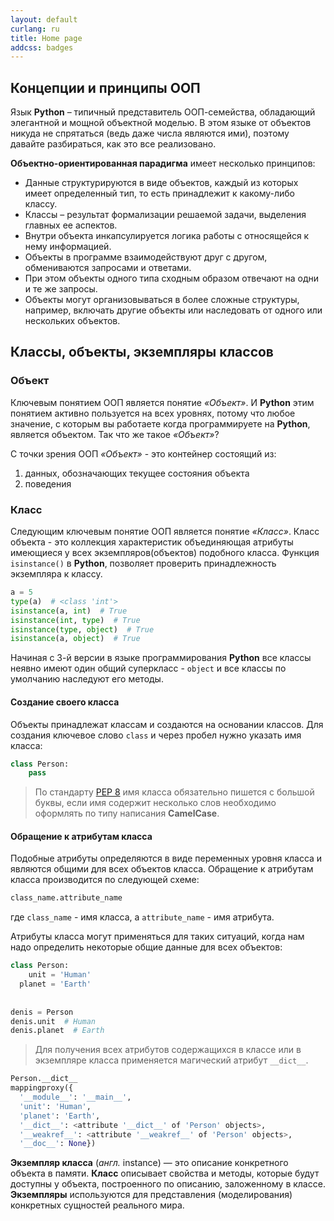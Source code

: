 ```yaml
---
layout: default
curlang: ru
title: Home page
addcss: badges
---
```


## Концепции и принципы ООП
Язык **Python** – типичный представитель ООП-семейства, обладающий элегантной и мощной объектной моделью. В этом языке от объектов никуда не спрятаться (ведь даже числа являются ими), поэтому давайте разбираться, как это все реализовано.

**Объектно-ориентированная парадигма** имеет несколько принципов:
* Данные структурируются в виде объектов, каждый из которых имеет определенный тип, то есть принадлежит к какому-либо классу.
* Классы – результат формализации решаемой задачи, выделения главных ее аспектов.
* Внутри объекта инкапсулируется логика работы с относящейся к нему информацией.
* Объекты в программе взаимодействуют друг с другом, обмениваются запросами и ответами.
* При этом объекты одного типа сходным образом отвечают на одни и те же запросы.
* Объекты могут организовываться в более сложные структуры, например, включать другие объекты или наследовать от одного или нескольких объектов.


## Классы, объекты, экземпляры классов
### Объект
Ключевым понятием ООП является понятие *«Объект»*. И **Python** этим понятием активно пользуется на всех уровнях, потому что любое значение, с которым вы работаете когда программируете на **Python**, является объектом. Так что же такое *«Объект»*?

С точки зрения ООП *«Объект»* - это контейнер состоящий из:
1. данных, обозначающих текущее состояния объекта
2. поведения

### Класс
Следующим ключевым понятие ООП является понятие *«Класс»*.
Класс объекта - это коллекция характеристик объединяющая атрибуты имеющиеся у всех экземпляров(объектов) подобного класса.
Функция `isinstance()` в **Python**, позволяет проверить принадлежность экземпляра к классу. 
```python
a = 5  
type(a)  # <class 'int'>  
isinstance(a, int)  # True  
isinstance(int, type)  # True  
isinstance(type, object)  # True  
isinstance(a, object)  # True
```
Начиная с 3-й версии в языке программирования **Python** все классы неявно имеют один общий суперкласс - `object` и все классы по умолчанию наследуют его методы.

#### Создание своего класса
Объекты принадлежат классам и создаются на основании классов. Для создания ключевое слово `class` и через пробел нужно указать имя класса:
```python
class Person:
    pass
```

> По стандарту [PEP 8](https://pythonworld.ru/osnovy/pep-8-rukovodstvo-po-napisaniyu-koda-na-python.html) имя класса обязательно пишется с большой буквы, если имя содержит несколько слов необходимо оформлять по типу написания **CamelCase**.

#### Обращение к атрибутам класса
Подобные атрибуты определяются в виде переменных уровня класса и являются общими для всех объектов класса. Обращение к атрибутам класса производится по следующей схеме:
```python
class_name.attribute_name
```
где `class_name` - имя класса, а `attribute_name` - имя атрибута.

Атрибуты класса могут применяться для таких ситуаций, когда нам надо определить некоторые общие данные для всех объектов:
```python
class Person:  
    unit = 'Human'  
  planet = 'Earth'  
  
  
denis = Person  
denis.unit  # Human  
denis.planet  # Earth
```
> Для получения всех атрибутов содержащихся в классе или в экземпляре класса применяется магический атрибут `__dict__`.

```python
Person.__dict__
mappingproxy({
  '__module__': '__main__',  
  'unit': 'Human',   
  'planet': 'Earth',   
  '__dict__': <attribute '__dict__' of 'Person' objects>,  
  '__weakref__': <attribute '__weakref__' of 'Person' objects>,  
  '__doc__': None})
```

**Экземпляр класса** (*англ.* instance) — это описание конкретного объекта в памяти. **Класс** описывает свойства и методы, которые будут доступны у объекта, построенного по описанию, заложенному в классе. **Экземпляры** используются для представления (моделирования) конкретных сущностей реального мира.

